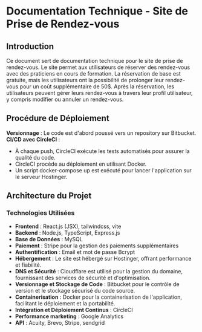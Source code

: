 # Documentation Technique - Site de Prise de Rendez-vous

## Introduction
Ce document sert de documentation technique pour le site de prise de rendez-vous. Le site permet aux utilisateurs de réserver des rendez-vous avec des praticiens en cours de formation. La réservation de base est gratuite, mais les utilisateurs ont la possibilité de prolonger leur rendez-vous pour un coût supplémentaire de 50$. Après la réservation, les utilisateurs peuvent gérer leurs rendez-vous à travers leur profil utilisateur, y compris modifier ou annuler un rendez-vous.

## Procédure de Déploiement
**Versionnage** : Le code est d'abord poussé vers un repository sur Bitbucket.
**CI/CD avec CircleCI** :
- À chaque push, CircleCI exécute les tests automatisés pour assurer la qualité du code.
- CircleCI procède au déploiement en utilisant Docker.
- Un script docker-compose up est exécuté pour lancer l'application sur le serveur Hostinger.

## Architecture du Projet

### Technologies Utilisées
- **Frontend** : React.js (JSX), tailwindcss, vite
- **Backend** : Node.js, TypeScript, Express.js
- **Base de Données** : MySQL
- **Paiement** : Stripe pour la gestion des paiements supplémentaires
- **Authentification** : Email et mot de passe Bcrypt
- **Hébergement** : Le site est hébergé sur Hostinger, offrant performance et fiabilité.
- **DNS et Sécurité** : Cloudflare est utilisé pour la gestion du domaine, fournissant des services de sécurité et d'optimisation.
- **Versionnage et Stockage de Code** : Bitbucket pour le contrôle de version et le stockage sécurisé du code source.
- **Containerisation** : Docker pour la containerisation de l'application, facilitant le déploiement et la portabilité.
- **Intégration et Déploiement Continus** : CircleCI
- **Performance marketing** : Google Analytics
- **API** : Acuity, Brevo, Stripe, sendgrid
